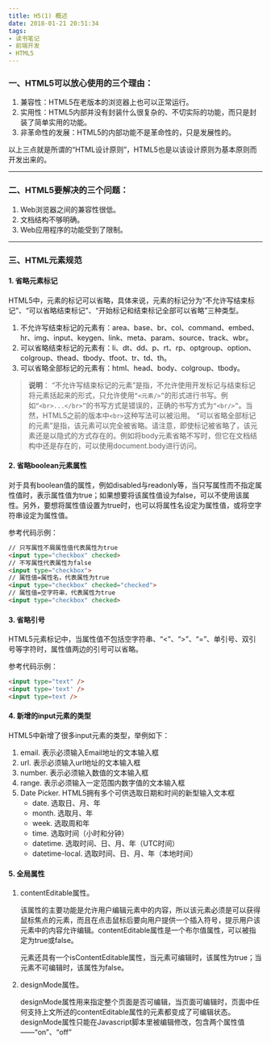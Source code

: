 ```yaml
---
title: H5(1) 概述
date: 2018-01-21 20:51:34
tags: 
- 读书笔记
- 前端开发
- HTML5
---
```


<!-- More -->

### 一、HTML5可以放心使用的三个理由：

1. 兼容性：HTML5在老版本的浏览器上也可以正常运行。
2. 实用性：HTML5内部并没有封装什么很复杂的、不切实际的功能，而只是封装了简单实用的功能。
3. 非革命性的发展：HTML5的内部功能不是革命性的，只是发展性的。

以上三点就是所谓的“HTML设计原则”，HTML5也是以该设计原则为基本原则而开发出来的。

---

### 二、HTML5要解决的三个问题：

1. Web浏览器之间的兼容性很低。
2. 文档结构不够明确。
3. Web应用程序的功能受到了限制。

---

### 三、HTML元素规范

#### 1. 省略元素标记

HTML5中，元素的标记可以省略，具体来说，元素的标记分为“不允许写结束标记”、“可以省略结束标记”、“开始标记和结束标记全部可以省略”三种类型。

1. 不允许写结束标记的元素有：area、base、br、col、command、embed、hr、img、input、keygen、link、meta、param、source、track、wbr。
2. 可以省略结束标记的元素有：li、dt、dd、p、rt、rp、optgroup、option、colgroup、thead、tbody、tfoot、tr、td、th。
3. 可以省略全部标记的元素有：html、head、body、colgroup、tbody。

> **说明**：
> “不允许写结束标记的元素”是指，不允许使用开发标记与结束标记将元素括起来的形式，只允许使用`“<元素/>”`的形式进行书写。例如`“<br>...</br>”`的书写方式是错误的，正确的书写方式为`“<br/>”`。当然，HTML5之前的版本中`<br>`这种写法可以被沿用。
> “可以省略全部标记的元素”是指，该元素可以完全被省略。请注意，即使标记被省略了，该元素还是以隐式的方式存在的。例如将body元素省略不写时，但它在文档结构中还是存在的，可以使用document.body进行访问。


#### 2. 省略boolean元素属性

对于具有boolean值的属性，例如disabled与readonly等，当只写属性而不指定属性值时，表示属性值为true；如果想要将该属性值设为false，可以不使用该属性。另外，要想将属性值设置为true时，也可以将属性名设定为属性值，或将空字符串设定为属性值。

参考代码示例：

```html
// 只写属性不屑属性值代表属性为true
<input type="checkbox" checked>
// 不写属性代表属性为false
<input type="checkbox">
// 属性值=属性名，代表属性为true
<input type="checkbox" checked="checked">
// 属性值=空字符串，代表属性为true
<input type="checkbox" checked>
```

#### 3. 省略引号

HTML5元素标记中，当属性值不包括空字符串、“<”、“>”、“=”、单引号、双引号等字符时，属性值两边的引号可以省略。

参考代码示例：

```html
<input type="text" />
<input type='text' />
<input type=text />
```

#### 4. 新增的input元素的类型

HTML5中新增了很多input元素的类型，举例如下：
1. email. 表示必须输入Email地址的文本输入框
2. url. 表示必须输入url地址的文本输入框
3. number. 表示必须输入数值的文本输入框
4. range. 表示必须输入一定范围内数字值的文本输入框
5. Date Picker. HTML5拥有多个可供选取日期和时间的新型输入文本框
    * date. 选取日、月、年
    * month. 选取月、年
    * week. 选取周和年
    * time. 选取时间（小时和分钟）
    * datetime. 选取时间、日、月、年（UTC时间）
    * datetime-local. 选取时间、日、月、年（本地时间）


#### 5. 全局属性

1. contentEditable属性。

    该属性的主要功能是允许用户编辑元素中的内容，所以该元素必须是可以获得鼠标焦点的元素，而且在点击鼠标后要向用户提供一个插入符号，提示用户该元素中的内容允许编辑。contentEditable属性是一个布尔值属性，可以被指定为true或false。
    
    元素还具有一个isContentEditable属性，当元素可编辑时，该属性为true；当元素不可编辑时，该属性为false。

2. designMode属性。

    designMode属性用来指定整个页面是否可编辑，当页面可编辑时，页面中任何支持上文所述的contentEditable属性的元素都变成了可编辑状态。designMode属性只能在Javascript脚本里被编辑修改，包含两个属性值——“on”、“off”